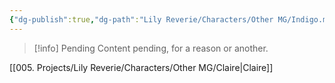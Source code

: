 ```yaml
---
{"dg-publish":true,"dg-path":"Lily Reverie/Characters/Other MG/Indigo.md","permalink":"/lily-reverie/characters/other-mg/indigo/","created":"2024-01-22T20:49:58.064-03:00","updated":"2024-01-22T20:49:58.064-03:00"}
---
```



>[!info] Pending
>Content pending, for a reason or another.

[[005. Projects/Lily Reverie/Characters/Other MG/Claire\|Claire]]